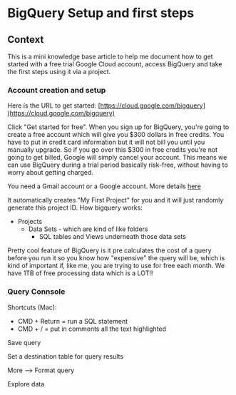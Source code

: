 # BigQuery Setup and first steps

## Context

This is a mini knowledge base article to help me document how to get started with a free trial Google Cloud account, access BigQuery and take the first steps using it via a project.


### Account creation and setup

Here is the URL to get started: [https://cloud.google.com/bigquery](https://cloud.google.com/bigquery)

Click "Get started for free".
When you sign up for BigQuery, you're going to create a free account which will give you $300 dollars in free credits. You have to put in credit card information but it will not bill you until you manually upgrade. So if you go over this $300 in free credits you're not going to get billed, Google will simply cancel your account. 
This means we can use BigQuery during a trial period basically risk-free, without having to worry about getting charged.

You need a Gmail account or a Google account. More details [here](https://support.google.com/accounts/answer/27441?hl=en)


It automatically creates "My First Project" for you and it will just randomly generate this project ID. 
How bigquery works:
* Projects
  * Data Sets - which are kind of like folders
    * SQL tables and Views underneath those data sets 


Pretty cool feature of BigQuery is it pre calculates the cost of a query before you run it so you know how "expensive" the query will be, which is kind of important if, like me, you are trying to use for free each month.
We have 1TB of free processing data which is a LOT!!



### Query Connsole



Shortcuts (Mac):
* CMD + Return = run a SQL statement
* CMD + / = put in comments all the text highlighted



Save query


Set a destination table for query results

More --> Format query

Explore data
